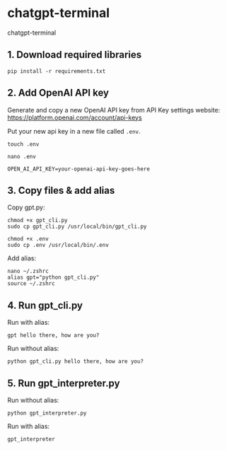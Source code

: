 # chatgpt-terminal

chatgpt-terminal

## 1. Download required libraries

```
pip install -r requirements.txt

```


## 2. Add OpenAI API key

Generate and copy a new OpenAI API key from API Key settings website: https://platform.openai.com/account/api-keys

Put your new api key in a new file called ```.env```.

```
touch .env

nano .env

OPEN_AI_API_KEY=your-openai-api-key-goes-here
```


## 3. Copy files & add alias

Copy gpt.py:
```
chmod +x gpt_cli.py
sudo cp gpt_cli.py /usr/local/bin/gpt_cli.py

chmod +x .env
sudo cp .env /usr/local/bin/.env
```

Add alias:
``` 
nano ~/.zshrc
alias gpt="python gpt_cli.py"
source ~/.zshrc
```

## 4. Run gpt_cli.py

Run with alias:
``` 
gpt hello there, how are you?
```

Run without alias:
``` 
python gpt_cli.py hello there, how are you?
```

## 5. Run gpt_interpreter.py

Run without alias:
``` 
python gpt_interpreter.py
```

Run with alias:
``` 
gpt_interpreter
```

